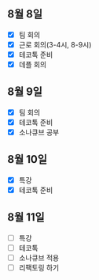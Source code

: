 ## 8월 8일

- [x] 팀 회의
- [x] 근로 회의(3-4시, 8-9시)
- [x] 테코톡 준비
- [x] 데플 회의

## 8월 9일

- [x] 팀 회의
- [x] 테코톡 준비
- [x] 소나큐브 공부

## 8월 10일

- [x] 특강
- [x] 테코톡 준비

## 8월 11일

- [ ] 특강
- [ ] 테코톡
- [ ] 소나큐브 적용
- [ ] 리팩토링 하기

